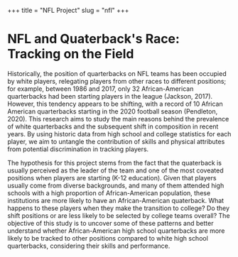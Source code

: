 +++ 
title = "NFL Project" 
slug = "nfl" 
+++

# NFL and Quaterback's Race: Tracking on the Field

Historically, the position of quarterbacks on NFL teams has been occupied by white players, relegating players from other races to different positions; for example, between 1986 and 2017, only 32 African-American quarterbacks had been starting players in the league (Jackson, 2017). However, this tendency appears to be shifting, with a record of 10 African American quarterbacks starting in the 2020 football season (Pendleton, 2020). This research aims to study the main reasons behind the prevalence of white quarterbacks and the subsequent shift in composition in recent years. By using historic data from high school and college statistics for each player, we aim to untangle the contribution of skills and physical attributes from potential discrimination in tracking players.

The hypothesis for this project stems from the fact that the quaterback is usually perceived as the leader of the team and one of the most coveated positions when players are starting (K-12 education). Given that players usually come from diverse backgrounds, and many of them attended high schools with a high proportion of African-American population, these institutions are more likely to have an African-American quaterback. What happens to these players when they make the transition to college? Do they shift positions or are less likely to be selected by college teams overall? The objective of this study is to uncover some of these patterns and better understand whether African-American high school quarterbacks are more likely to be tracked to other positions compared to white high school quarterbacks, considering their skills and performance.   